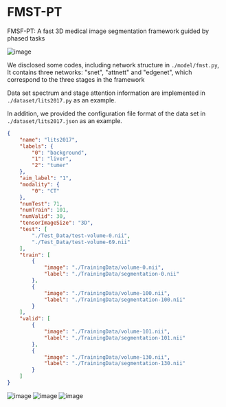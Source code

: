 # FMST-PT
FMSF-PT: A fast 3D medical image segmentation framework guided by phased tasks

![image](https://user-images.githubusercontent.com/33023091/169638563-d4b4d644-6e2c-44d4-a48c-21d7b67d77e0.png)


We disclosed some codes, including network structure in `./model/fmst.py`, It contains three networks: "snet", "attnett" and "edgenet", which correspond to the three stages in the framework

Data set spectrum and stage attention information are implemented in `./dataset/lits2017.py` as an example. 

In addition, we provided the configuration file format of the data set in `./dataset/lits2017.json` as an example.
```json
{
    "name": "lits2017",
    "labels": {
        "0": "background",
        "1": "liver",
        "2": "tumer"
    },
    "aim_label": "1",
    "modality": {
        "0": "CT"
    },
    "numTest": 71,
    "numTrain": 101,
    "numValid": 30,
    "tensorImageSize": "3D",
    "test": [
        "./Test_Data/test-volume-0.nii",
        "./Test_Data/test-volume-69.nii"
    ],
    "train": [
        {
            "image": "./TrainingData/volume-0.nii",
            "label": "./TrainingData/segmentation-0.nii"
        },
        {
            "image": "./TrainingData/volume-100.nii",
            "label": "./TrainingData/segmentation-100.nii"
        }
    ],
    "valid": [
        {
            "image": "./TrainingData/volume-101.nii",
            "label": "./TrainingData/segmentation-101.nii"
        },
        {
            "image": "./TrainingData/volume-130.nii",
            "label": "./TrainingData/segmentation-130.nii"
        }
    ]
}
```
![image](https://user-images.githubusercontent.com/33023091/170104382-a47039cb-2737-49c2-993d-7bf6cb5eb5ee.png)
![image](https://user-images.githubusercontent.com/33023091/170104534-09d0311a-42af-4955-8284-0614ee38f20c.png)
![image](https://user-images.githubusercontent.com/33023091/170104617-ccaeb89a-30ae-425e-93ab-ded79bf1f0ed.png)



